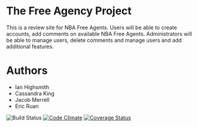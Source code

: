# The Free Agency Project

This is a review site for NBA Free Agents. Users will be able to create accounts, add comments on available NBA Free Agents. Administrators will be able to manage users, delete comments and manage users and add additional features.
# Authors
* Ian Highsmith
* Cassandra King
* Jacob Merrell
* Eric Ruan


![Build Status](https://codeship.com/projects/eba289e0-084f-0136-babb-6685fd843c27/status?branch=master)
[![Code Climate](https://codeclimate.com/github/cassking/the-free-agency/badges/gpa.svg)](https://codeclimate.com/github/cassking/the-free-agency)
[![Coverage Status](https://coveralls.io/repos/github/cassking/the-free-agency/badge.svg?branch=master)](https://coveralls.io/github/cassking/the-free-agency?branch=master)
